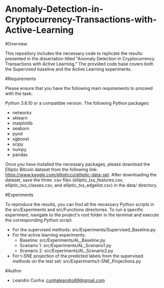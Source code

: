# Anomaly-Detection-in-Cryptocurrency-Transactions-with-Active-Learning


#Overview

This repository includes the necessary code to replicate the results presented in the dissertation titled "Anomaly Detection in Cryptocurrency Transactions with Active Learning." The provided code base covers both the Supervised baseline and the Active Learning experiments.

#Requirements

Please ensure that you have the following main requirements to proceed with the task:

Python 3.8.10 or a compatible version.
The following Python packages:
- networkx
- sklearn
- matplotlib
- seaborn
- pyod
- xgboost
- scipy
- numpy
- pandas

Once you have installed the necessary packages, please download the Elliptic Bitcoin dataset from the following link: https://www.kaggle.com/ellipticco/elliptic-data-set. 
After downloading the dataset, save the three .csv files (elliptic_txs_features.csv, elliptic_txs_classes.csv, and elliptic_txs_edgelist.csv) in the data/ directory.

#Experiments

To reproduce the results, you can find all the necessary Python scripts in the src/Experiments and src/Functions directories. To run a specific experiment, navigate to the project's root folder in the terminal and execute the corresponding Python script:

- For the supervised methods: src/Experiments/Supervised_Baseline.py
- For the active learning experiments:
  - Baseline: src/Experiments/AL_Baseline.py
  - Scenario 1: src/Experiments/AL_Scenario1.py
  - Scenario 2: src/Experiments/AL_Scenario2.py
- For t-SNE projection of the predicted labels from the supervised methods on the test set: src/Experiments/t-SNE_Projections.py


#Author

- Leandro Cunha: cunhaleandro89@gmail.com


